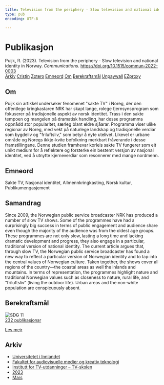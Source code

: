```yaml
---
title: Television from the periphery - Slow television and national identity in Norway
type: pub
encoding: UTF-8

---
```

<h1>Publikasjon</h1>
<article id="csl-bib-container-SP6LVET9" class="csl-bib-container">
  <div class="csl-bib-body"> <div class="csl-entry">Puijk, R. (2023). Television from the periphery - Slow television and national identity in Norway. <i>Communications</i>. <a href="https://doi.org/10.1515/commun-2022-0003">https://doi.org/10.1515/commun-2022-0003</a></div> </div>
  <div class="csl-bib-buttons">
    <a href="#taxonomy-article-SP6LVET9" alt="archive" class="csl-bib-button">Arkiv</a>
    <a href="https://app.cristin.no/results/show.jsf?id=2132096" alt="Cristin" class="csl-bib-button">Cristin</a>
    <a href="http://zotero.org/groups/5881554/items/SP6LVET9" alt="Zotero" class="csl-bib-button">Zotero</a>
    <a href="#keywords-article-SP6LVET9" alt="keywords" class="csl-bib-button">Emneord</a>
    <a href="#about-article-SP6LVET9" alt="about_pub" class="csl-bib-button">Om</a>
    <a href="#sdg-article-SP6LVET9" alt="sdg" class="csl-bib-button">Berekraftsmål</a>
    <a href="https://doi.org/10.1515/commun-2022-0003" alt="Unpaywall" class="csl-bib-button">Unpaywall</a>
    <a href="https://doi.org/10.1515/commun-2022-0003" alt="EZproxy" class="csl-bib-button">EZproxy</a>
  </div>
  <div id="csl-bib-meta-container-SP6LVET9"></div>
</article>
<div id="csl-bib-meta-SP6LVET9" class="csl-bib-meta">
  <article id="about-article-SP6LVET9" class="about_pub-article">
    <h1>Om</h1>
    Puijk sin artikkel undersøker fenomenet "sakte TV" i Noreg, der den offentlege kringkastaren NRK har skapt lange, rolege fjernsynsprogram som fokuserer på tradisjonelle aspekt av norsk identitet. Trass i den sakte tempoen og mangelen på dramatisk handling, har desse programma oppnådd stor popularitet, særleg blant eldre sjåarar. Programma viser ulike regionar av Noreg, med vekt på naturlege landskap og tradisjonelle verdiar som bygdeliv og "friluftsliv," som betyr å nyte utelivet. Likevel er urbane område og Noregs ikkje-kvite befolkning merkbart fråverande i desse framstillingane. Denne studien framhevar korleis sakte TV fungerer som eit unikt medium for å reflektere og forsterke ein bestemt versjon av nasjonal identitet, ved å utnytte kjerneverdiar som resonnerer med mange nordmenn.
  </article>
  <article id="keywords-article-SP6LVET9" class="keywords-article">
    <h1>Emneord</h1>
    Sakte TV, Nasjonal identitet, Allmennkringkasting, Norsk kultur, Publikumengasjement
  </article>
  <article id="abstract-article-SP6LVET9" class="abstract-article">
    <h1>Samandrag</h1>
    Since 2009, the Norwegian public service broadcaster NRK has produced a number of slow TV shows. Some of the programmes have had a surprisingly big success in terms of public engagement and audience share even though the majority of the audience was from the oldest age groups. These programmes are not only slow, lasting a long time and lacking dramatic development and progress, they also engage in a particular, traditional version of national identity. The current article argues that, through slow TV, the Norwegian public service broadcaster has found a new way to reflect a particular version of Norwegian identity and to tap into the central values of Norwegian culture. Taken together, the shows cover all regions of the country—the coastal areas as well the inlands and mountains. In terms of representation, the programmes highlight nature and traditional Norwegian values such as closeness to nature, rural life, and “friluftsliv” (living the outdoor life). Urban areas and the non-white population are conspicuously absent.
  </article>
  <article id="sdg-article-SP6LVET9" class="sdg-article">
    <h1>Berekraftsmål</h1>
    <div class="sdg-container"><div id="sdg11" class="sdg">
        <img src="{{< params subfolder >}}images/sdg/sdg11_nn.png" class="image" alt="SDG 11">
        <div class="sdg-overlay">
          <a href="/nn/archive/?key=?sdg=11#archive" class="sdg-publication-count"><span>232</span> publikasjonar</a>
          <p><a href="https://fn.no/om-fn/fns-baerekraftsmaal/baerekraftige-byer-og-lokalsamfunn?lang=nno-NO" class="sdg-read-more">Les meir</a></p>
        </div>
      </div></div>
  </article>
  <article id="taxonomy-article-SP6LVET9" class="taxonomy-article">
    <h1>Arkiv</h1>
    <ul>
      <li>
        <a href="/nn/archive/?key=3DCRN523">Universitetet i Innlandet</a>
      </li>
      <li>
        <a href="/nn/archive/?key=8XUDF4FD">Fakultet for audiovisuelle medier og kreativ teknologi</a>
      </li>
      <li>
        <a href="/nn/archive/?key=6SLLPJYF">Institutt for TV-utdanninger – TV-skolen</a>
      </li>
      <li>
        <a href="/nn/archive/?key=M7QWYS8Z">2023</a>
      </li>
      <li>
        <a href="/nn/archive/?key=7TXBJQ8B">Mars</a>
      </li>
    </ul>
  </article>
</div>
